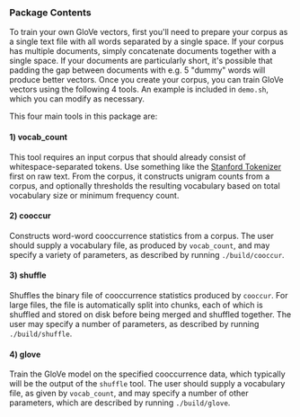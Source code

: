 ### Package Contents

To train your own GloVe vectors, first you'll need to prepare your corpus as a single text file with all words separated by a single space. If your corpus has multiple documents, simply concatenate documents together with a single space. If your documents are particularly short, it's possible that padding the gap between documents with e.g. 5 "dummy" words will produce better vectors. Once you create your corpus, you can train GloVe vectors using the following 4 tools. An example is included in `demo.sh`, which you can modify as necessary.

This four main tools in this package are: 
#### 1) vocab_count
This tool requires an input corpus that should already consist of whitespace-separated tokens. Use something like the [Stanford Tokenizer](http://nlp.stanford.edu/software/tokenizer.shtml) first on raw text. From the corpus, it constructs unigram counts from a corpus, and optionally thresholds the resulting vocabulary based on total vocabulary size or minimum frequency count.
#### 2) cooccur
Constructs word-word cooccurrence statistics from a corpus. The user should supply a vocabulary file, as produced by `vocab_count`, and may specify a variety of parameters, as described by running `./build/cooccur`.
#### 3) shuffle
Shuffles the binary file of cooccurrence statistics produced by `cooccur`. For large files, the file is automatically split into chunks, each of which is shuffled and stored on disk before being merged and shuffled together. The user may specify a number of parameters, as described by running `./build/shuffle`.
#### 4) glove
Train the GloVe model on the specified cooccurrence data, which typically will be the output of the `shuffle` tool. The user should supply a vocabulary file, as given by `vocab_count`, and may specify a number of other parameters, which are described by running `./build/glove`.
